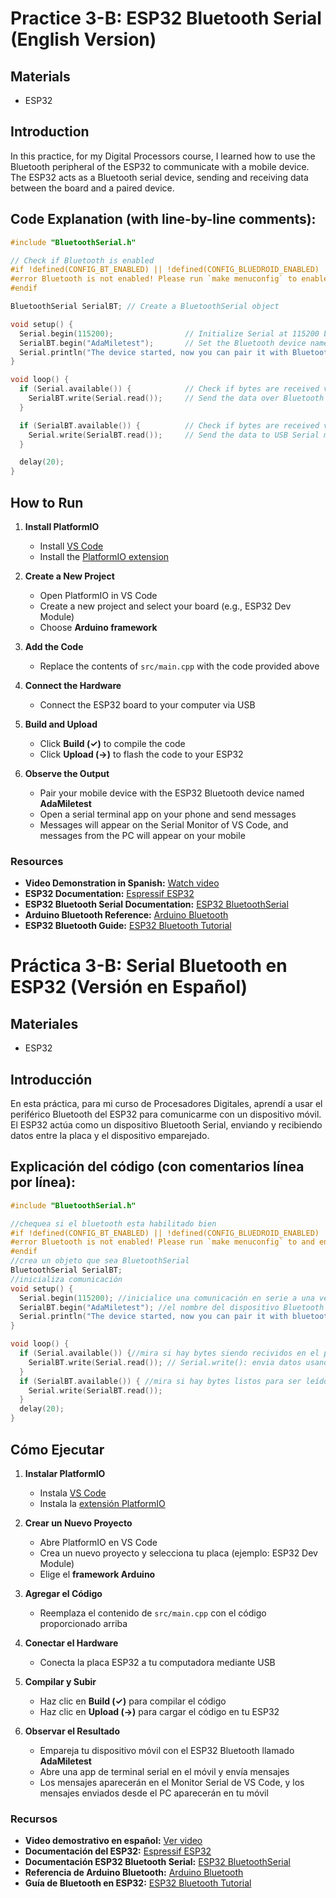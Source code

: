# Practice 3-B: ESP32 Bluetooth Serial (English Version)

## Materials
- ESP32

## Introduction
In this practice, for my Digital Processors course, I learned how to use the Bluetooth peripheral of the ESP32 to communicate with a mobile device. The ESP32 acts as a Bluetooth serial device, sending and receiving data between the board and a paired device.

## Code Explanation (with line-by-line comments):
```cpp
#include "BluetoothSerial.h"

// Check if Bluetooth is enabled
#if !defined(CONFIG_BT_ENABLED) || !defined(CONFIG_BLUEDROID_ENABLED)
#error Bluetooth is not enabled! Please run `make menuconfig` to enable it
#endif

BluetoothSerial SerialBT; // Create a BluetoothSerial object

void setup() {
  Serial.begin(115200);                // Initialize Serial at 115200 bps
  SerialBT.begin("AdaMiletest");       // Set the Bluetooth device name
  Serial.println("The device started, now you can pair it with Bluetooth!");
}

void loop() {
  if (Serial.available()) {            // Check if bytes are received via USB Serial
    SerialBT.write(Serial.read());     // Send the data over Bluetooth
  }

  if (SerialBT.available()) {          // Check if bytes are received via Bluetooth
    Serial.write(SerialBT.read());     // Send the data to USB Serial monitor
  }

  delay(20);
}
```
## How to Run

1. **Install PlatformIO**
   - Install [VS Code](https://code.visualstudio.com/)
   - Install the [PlatformIO extension](https://platformio.org/install/ide?install=vscode)

2. **Create a New Project**
   - Open PlatformIO in VS Code
   - Create a new project and select your board (e.g., ESP32 Dev Module)
   - Choose **Arduino framework**

3. **Add the Code**
   - Replace the contents of `src/main.cpp` with the code provided above

4. **Connect the Hardware**
   - Connect the ESP32 board to your computer via USB

5. **Build and Upload**
   - Click **Build (✓)** to compile the code
   - Click **Upload (→)** to flash the code to your ESP32

6. **Observe the Output**
   - Pair your mobile device with the ESP32 Bluetooth device named **AdaMiletest**
   - Open a serial terminal app on your phone and send messages
   - Messages will appear on the Serial Monitor of VS Code, and messages from the PC will appear on your mobile


### Resources
- **Video Demonstration in Spanish:** [Watch video](assets/practica3Bvideo.mp4)
- **ESP32 Documentation:** [Espressif ESP32](https://docs.espressif.com/projects/esp-idf/en/stable/esp32/index.html)  
- **ESP32 Bluetooth Serial Documentation:** [ESP32 BluetoothSerial](https://github.com/espressif/arduino-esp32/tree/master/libraries/BluetoothSerial)  
- **Arduino Bluetooth Reference:** [Arduino Bluetooth](https://docs.arduino.cc/libraries/bluetoothserial/)  
- **ESP32 Bluetooth Guide:** [ESP32 Bluetooth Tutorial](https://randomnerdtutorials.com/esp32-bluetooth-classic-arduino-ide/)  

# Práctica 3-B: Serial Bluetooth en ESP32 (Versión en Español)

## Materiales
- ESP32

## Introducción

En esta práctica, para mi curso de Procesadores Digitales, aprendí a usar el periférico Bluetooth del ESP32 para comunicarme con un dispositivo móvil. El ESP32 actúa como un dispositivo Bluetooth Serial, enviando y recibiendo datos entre la placa y el dispositivo emparejado.


## Explicación del código (con comentarios línea por línea):
```cpp
#include "BluetoothSerial.h"

//chequea si el bluetooth esta habilitado bien
#if !defined(CONFIG_BT_ENABLED) || !defined(CONFIG_BLUEDROID_ENABLED)
#error Bluetooth is not enabled! Please run `make menuconfig` to and enable it
#endif
//crea un objeto que sea BluetoothSerial
BluetoothSerial SerialBT;
//inicializa comunicación
void setup() {
  Serial.begin(115200); //inicialice una comunicación en serie a una velocidad de transmisión de 115200
  SerialBT.begin("AdaMiletest"); //el nombre del dispositivo Bluetooth del ESP32 
  Serial.println("The device started, now you can pair it with bluetooth!");
}

void loop() {
  if (Serial.available()) {//mira si hay bytes siendo recividos en el puerto serie si los hay envia la información al dispositivo conectado
    SerialBT.write(Serial.read()); // Serial.write(): envia datos usando el puerto serie bluetooth, Serial.read(): envia los datos recibidos
  }
  if (SerialBT.available()) { //mira si hay bytes listos para ser leídos en el puerto serie bluetooth, si los hay se escribirán por el monitor
    Serial.write(SerialBT.read());
  }
  delay(20);
}
```
## Cómo Ejecutar

1. **Instalar PlatformIO**
   - Instala [VS Code](https://code.visualstudio.com/)
   - Instala la [extensión PlatformIO](https://platformio.org/install/ide?install=vscode)

2. **Crear un Nuevo Proyecto**
   - Abre PlatformIO en VS Code
   - Crea un nuevo proyecto y selecciona tu placa (ejemplo: ESP32 Dev Module)
   - Elige el **framework Arduino**

3. **Agregar el Código**
   - Reemplaza el contenido de `src/main.cpp` con el código proporcionado arriba

4. **Conectar el Hardware**
   - Conecta la placa ESP32 a tu computadora mediante USB

5. **Compilar y Subir**
   - Haz clic en **Build (✓)** para compilar el código
   - Haz clic en **Upload (→)** para cargar el código en tu ESP32

6. **Observar el Resultado**
   - Empareja tu dispositivo móvil con el ESP32 Bluetooth llamado **AdaMiletest**
   - Abre una app de terminal serial en el móvil y envía mensajes
   - Los mensajes aparecerán en el Monitor Serial de VS Code, y los mensajes enviados desde el PC aparecerán en tu móvil

### Recursos
- **Video demostrativo en español:** [Ver video](assets/practica3Bvideo.mp4)
- **Documentación del ESP32:** [Espressif ESP32](https://docs.espressif.com/projects/esp-idf/en/stable/esp32/index.html)  
- **Documentación ESP32 Bluetooth Serial:** [ESP32 BluetoothSerial](https://github.com/espressif/arduino-esp32/tree/master/libraries/BluetoothSerial)  
- **Referencia de Arduino Bluetooth:** [Arduino Bluetooth](https://docs.arduino.cc/libraries/bluetoothserial/)  
- **Guía de Bluetooth en ESP32:** [ESP32 Bluetooth Tutorial](https://randomnerdtutorials.com/esp32-bluetooth-classic-arduino-ide/)  

